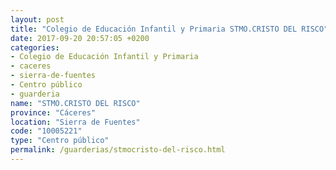 ```yaml
---
layout: post
title: "Colegio de Educación Infantil y Primaria STMO.CRISTO DEL RISCO"
date: 2017-09-20 20:57:05 +0200
categories:
- Colegio de Educación Infantil y Primaria
- caceres
- sierra-de-fuentes
- Centro público
- guarderia
name: "STMO.CRISTO DEL RISCO"
province: "Cáceres"
location: "Sierra de Fuentes"
code: "10005221"
type: "Centro público"
permalink: /guarderias/stmocristo-del-risco.html
---
```

